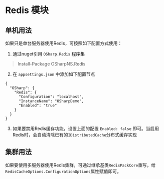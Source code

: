 ﻿# Redis 模块

## 单机用法
如果只是单台服务器使用Redis，可按照如下配置方式使用：
1. 通过nuget引用 `OSharp.Redis` 程序集
> Install-Package OSharpNS.Redis


2. 在 `appsettings.json` 中添加如下配置节点
```
{
  "OSharp": {
    "Redis": {
      "Configuration": "localhost",
      "InstanceName": "OSharpDemo",
      "Enabled": "true" 
    } 
  }
}
```
3. 如果要禁用Redis缓存功能，设置上面的配置 `Enabled: false` 即可。当启用Redis时，会自动清除已有的`IDistributedCache`分布式缓存实现

## 集群用法
如果要使用多服务器使用Redis集群，可通过继承基类`RedisPackCore`重写，给`RedisCacheOptions.ConfigurationOptions`属性赋值即可。
